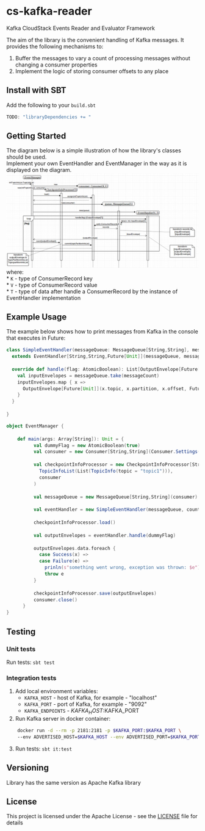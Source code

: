 # cs-kafka-reader
Kafka CloudStack Events Reader and Evaluator Framework

The aim of the library is the convenient handling of Kafka messages. It provides the following mechanisms to:
1. Buffer the messages to vary a count of processing messages without changing a consumer properties
2. Implement the logic of storing consumer offsets to any place

## Install with SBT

Add the following to your `build.sbt`
```scala
TODO: "libraryDependencies += "
```
## Getting Started

The diagram below is a simple illustration of how the library's classes should be used. \
Implement your own EventHandler and EventManager in the way as it is displayed on the diagram. \
![Sequence](docs/diagrams/kafka-reader_sequence.png)
where: \
    * `K` - type of ConsumerRecord key \
    * `V` - type of ConsumerRecord value \
    * `T` - type of data after handle a ConsumerRecord by the instance of EventHandler implementation
      

## Example Usage

The example below shows how to print messages from Kafka in the console that executes in Future:
```scala
class SimpleEventHandler(messageQueue: MessageQueue[String,String], messageCount: Int)
  extends EventHandler[String,String,Future[Unit]](messageQueue, messageCount) {

  override def handle(flag: AtomicBoolean): List[OutputEnvelope[Future[Unit]]] = {
    val inputEnvelopes = messageQueue.take(messageCount)
    inputEnvelopes.map { x =>
      OutputEnvelope[Future[Unit]](x.topic, x.partition, x.offset, Future(println(x.data)))
    }
  }

}
```
```scala
object EventManager {
    
    def main(args: Array[String]): Unit = {
          val dummyFlag = new AtomicBoolean(true)
          val consumer = new Consumer[String,String](Consumer.Settings("localhost:9092", "group01", 3000))
      
          val checkpointInfoProcessor = new CheckpointInfoProcessor[String,String,Future[Unit]](
            TopicInfoList(List(TopicInfo(topic = "topic1"))),
            consumer
          )
      
          val messageQueue = new MessageQueue[String,String](consumer)
      
          val eventHandler = new SimpleEventHandler(messageQueue, countOfMessages = 1)
      
          checkpointInfoProcessor.load()
      
          val outputEnvelopes = eventHandler.handle(dummyFlag)
          
          outputEnvelopes.data.foreach {
            case Success(x) => 
            case Failure(e) =>
              prinln(s"something went wrong, exception was thrown: $e")
              throw e
          }
          
          checkpointInfoProcessor.save(outputEnvelopes)
          consumer.close()
      }
}
```
## Testing

### Unit tests

Run tests: `sbt test`

### Integration tests

1. Add local environment variables:
    * `KAFKA_HOST` - host of Kafka, for example - "localhost"
    * `KAFKA_PORT` - port of Kafka, for example - "9092"
    * `KAFKA_ENDPOINTS` - $KAFKA_HOST:$KAFKA_PORT
2. Run Kafka server in docker container:
```bash
    docker run -d --rm -p 2181:2181 -p $KAFKA_PORT:$KAFKA_PORT \ 
    --env ADVERTISED_HOST=$KAFKA_HOST --env ADVERTISED_PORT=$KAFKA_PORT spotify/kafka
```
3. Run tests: `sbt it:test`

## Versioning

Library has the same version as Apache Kafka library

## License

This project is licensed under the Apache License - see the [LICENSE](LICENSE) file for details
    